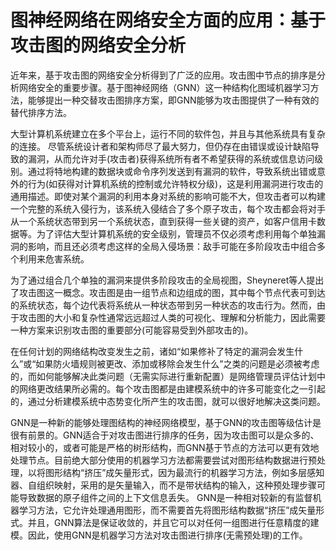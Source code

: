 
# 图神经网络在网络安全方面的应用：基于攻击图的网络安全分析

近年来，基于攻击图的网络安全分析得到了广泛的应用。攻击图中节点的排序是分析网络安全的重要步骤。基于图神经网络（GNN）这一种结构化图域机器学习方法，能够提出一种交替攻击图排序方案，即GNN能够为攻击图提供了一种有效的替代排序方法。

大型计算机系统建立在多个平台上，运行不同的软件包，并且与其他系统具有复杂的连接。 尽管系统设计者和架构师尽了最大努力，但仍存在由错误或设计缺陷导致的漏洞，从而允许对手(攻击者)获得系统所有者不希望获得的系统或信息访问级别。通过将特地构建的数据块或命令序列发送到有漏洞的软件，导致系统出错或意外的行为(如获得对计算机系统的控制或允许特权分级)，这是利用漏洞进行攻击的通用描述。即使对某个漏洞的利用本身对系统的影响可能不大，但攻击者可以构建一个完整的系统入侵行为，该系统入侵结合了多个原子攻击，每个攻击都会将对手从一个系统状态带到另一个系统状态，直到获得一些关键的资产，如客户信用卡数据等。为了评估大型计算机系统的安全级别，管理员不仅必须考虑利用每个单独漏洞的影响，而且还必须考虑这样的全局入侵场景：敌手可能在多阶段攻击中组合多个利用来危害系统。

为了通过组合几个单独的漏洞来提供多阶段攻击的全局视图，Sheyneret等人提出了攻击图这一概念。攻击图是由一组节点和边组成的图，其中每个节点代表可到达的系统状态，每个边代表将系统从一种状态带到另一种状态的攻击行为。然而，由于攻击图的大小和复杂性通常远远超过人类的可视化、理解和分析能力，因此需要一种方案来识别攻击图的重要部分(可能容易受到外部攻击的)。

在任何计划的网络结构改变发生之前，诸如“如果修补了特定的漏洞会发生什么”或“如果防火墙规则被更改、添加或移除会发生什么”之类的问题是必须被考虑的，而如何能够解决此类问题（无需实际进行重新配置）是网络管理员评估计划中的网络更改结果所必需的。每个攻击图都是由建模系统中的许多可能变化之一引起的，通过分析建模系统中态势变化所产生的攻击图，就可以很好地解决这类问题。

GNN是一种新的能够处理图结构的神经网络模型，基于GNN的攻击图等级估计是很有前景的。GNN适合于对攻击图进行排序的任务，因为攻击图可以是众多的、相对较小的，或者可能是严格的树形结构，而GNN基于节点的方法可以更有效地处理节点。目前绝大部分使用的机器学习方法都需要尝试对图形结构数据进行预处理，以将图形结构“挤压”成矢量形式，因为最流行的机器学习方法，例如多层感知器、自组织映射，采用的是矢量输入，而不是带状结构的输入，这种预处理步骤可能导致数据的原子组件之间的上下文信息丢失。 GNN是一种相对较新的有监督机器学习方法，它允许处理通用图形，而不需要首先将图形结构数据“挤压”成矢量形式。并且，GNN算法是保证收敛的，并且它可以对任何一组图进行任意精度的建模。因此，使用GNN是机器学习方法对攻击图进行排序(无需预处理)的工作。
